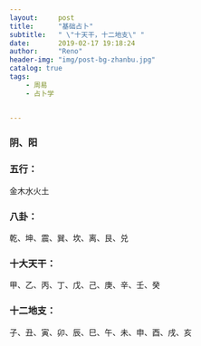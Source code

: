 ```yaml
---
layout:     post
title:      "基础占卜"
subtitle:   " \"十天干，十二地支\" "
date:       2019-02-17 19:18:24
author:     "Reno"
header-img: "img/post-bg-zhanbu.jpg"
catalog: true
tags:
    - 周易
    - 占卜学


---
```


### 阴、阳

### 五行：

金木水火土

### 八卦：

乾、坤、震、巽、坎、离、艮、兑

### 十大天干：

甲、乙、丙、丁、戊、己、庚、辛、壬、癸

### 十二地支：

子、丑、寅、卯、辰、巳、午、未、申、酉、戌、亥









